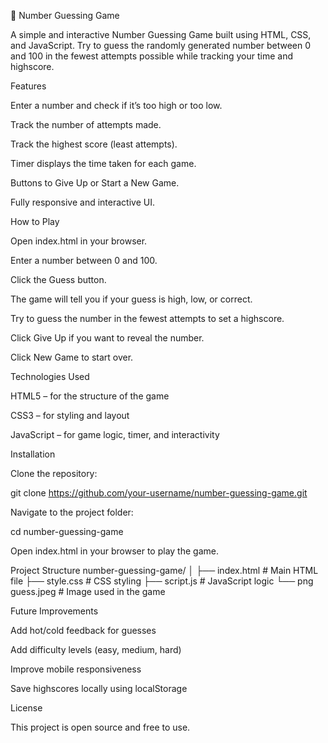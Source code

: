 🎯 Number Guessing Game

A simple and interactive Number Guessing Game built using HTML, CSS, and JavaScript. Try to guess the randomly generated number between 0 and 100 in the fewest attempts possible while tracking your time and highscore.



Features

Enter a number and check if it’s too high or too low.

Track the number of attempts made.

Track the highest score (least attempts).

Timer displays the time taken for each game.

Buttons to Give Up or Start a New Game.

Fully responsive and interactive UI.

How to Play

Open index.html in your browser.

Enter a number between 0 and 100.

Click the Guess button.

The game will tell you if your guess is high, low, or correct.

Try to guess the number in the fewest attempts to set a highscore.

Click Give Up if you want to reveal the number.

Click New Game to start over.

Technologies Used

HTML5 – for the structure of the game

CSS3 – for styling and layout

JavaScript – for game logic, timer, and interactivity

Installation

Clone the repository:

git clone https://github.com/your-username/number-guessing-game.git


Navigate to the project folder:

cd number-guessing-game


Open index.html in your browser to play the game.

Project Structure
number-guessing-game/
│
├── index.html        # Main HTML file
├── style.css         # CSS styling
├── script.js         # JavaScript logic
└── png guess.jpeg    # Image used in the game

Future Improvements

Add hot/cold feedback for guesses

Add difficulty levels (easy, medium, hard)

Improve mobile responsiveness

Save highscores locally using localStorage

License

This project is open source and free to use.
